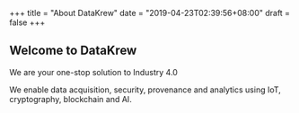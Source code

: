 +++
title = "About DataKrew"
date = "2019-04-23T02:39:56+08:00"
draft = false
+++

## Welcome to DataKrew

We are your one-stop solution to Industry 4.0

We enable data acquisition, security, provenance and analytics using IoT, cryptography, blockchain and AI.

<!-- To create an about section, generate an about.md file in your content folder by doing:

```console
$ hugo new about.md
```

Then add your own content to the markdown file. Everything in the file will be generated to show here on the home page.
 -->
